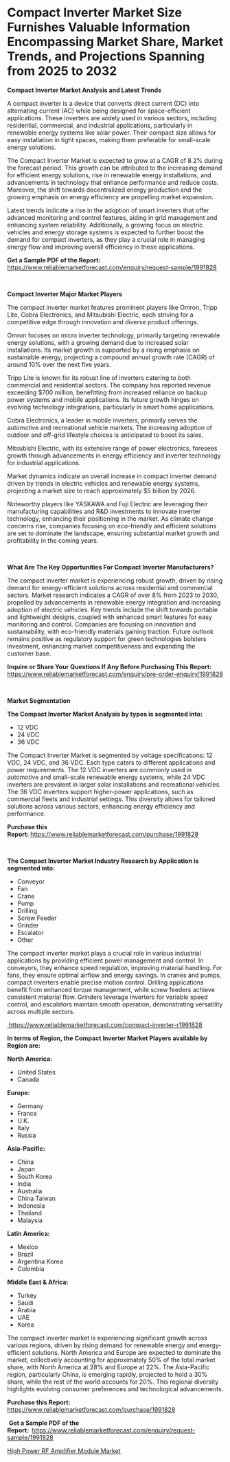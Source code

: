 <p><h1>Compact Inverter Market Size Furnishes Valuable Information Encompassing Market Share, Market Trends, and Projections Spanning from 2025 to 2032</h1></p><p><strong>Compact Inverter Market Analysis and Latest Trends</strong></p>
<p><p>A compact inverter is a device that converts direct current (DC) into alternating current (AC) while being designed for space-efficient applications. These inverters are widely used in various sectors, including residential, commercial, and industrial applications, particularly in renewable energy systems like solar power. Their compact size allows for easy installation in tight spaces, making them preferable for small-scale energy solutions.</p><p>The Compact Inverter Market is expected to grow at a CAGR of 8.2% during the forecast period. This growth can be attributed to the increasing demand for efficient energy solutions, rise in renewable energy installations, and advancements in technology that enhance performance and reduce costs. Moreover, the shift towards decentralized energy production and the growing emphasis on energy efficiency are propelling market expansion. </p><p>Latest trends indicate a rise in the adoption of smart inverters that offer advanced monitoring and control features, aiding in grid management and enhancing system reliability. Additionally, a growing focus on electric vehicles and energy storage systems is expected to further boost the demand for compact inverters, as they play a crucial role in managing energy flow and improving overall efficiency in these applications.</p></p>
<p><strong>Get a Sample PDF of the Report:&nbsp;</strong> <a href="https://www.reliablemarketforecast.com/enquiry/request-sample/1991828?utm_campaign=3225&utm_medium=2&utm_source=Github&utm_content=ia&utm_term=06042025&utm_id=compact-inverter">https://www.reliablemarketforecast.com/enquiry/request-sample/1991828</a></p>
<p>&nbsp;</p>
<p><strong>Compact Inverter Major Market Players</strong></p>
<p><p>The compact inverter market features prominent players like Omron, Tripp Lite, Cobra Electronics, and Mitsubishi Electric, each striving for a competitive edge through innovation and diverse product offerings. </p><p>Omron focuses on micro inverter technology, primarily targeting renewable energy solutions, with a growing demand due to increased solar installations. Its market growth is supported by a rising emphasis on sustainable energy, projecting a compound annual growth rate (CAGR) of around 10% over the next five years. </p><p>Tripp Lite is known for its robust line of inverters catering to both commercial and residential sectors. The company has reported revenue exceeding $700 million, benefitting from increased reliance on backup power systems and mobile applications. Its future growth hinges on evolving technology integrations, particularly in smart home applications. </p><p>Cobra Electronics, a leader in mobile inverters, primarily serves the automotive and recreational vehicle markets. The increasing adoption of outdoor and off-grid lifestyle choices is anticipated to boost its sales. </p><p>Mitsubishi Electric, with its extensive range of power electronics, foresees growth through advancements in energy efficiency and inverter technology for industrial applications. </p><p>Market dynamics indicate an overall increase in compact inverter demand driven by trends in electric vehicles and renewable energy systems, projecting a market size to reach approximately $5 billion by 2026.</p><p>Noteworthy players like YASKAWA and Fuji Electric are leveraging their manufacturing capabilities and R&D investments to innovate inverter technology, enhancing their positioning in the market. As climate change concerns rise, companies focusing on eco-friendly and efficient solutions are set to dominate the landscape, ensuring substantial market growth and profitability in the coming years.</p></p>
<p>&nbsp;</p>
<p><strong>What Are The Key Opportunities For Compact Inverter Manufacturers?</strong></p>
<p><p>The compact inverter market is experiencing robust growth, driven by rising demand for energy-efficient solutions across residential and commercial sectors. Market research indicates a CAGR of over 8% from 2023 to 2030, propelled by advancements in renewable energy integration and increasing adoption of electric vehicles. Key trends include the shift towards portable and lightweight designs, coupled with enhanced smart features for easy monitoring and control. Companies are focusing on innovation and sustainability, with eco-friendly materials gaining traction. Future outlook remains positive as regulatory support for green technologies bolsters investment, enhancing market competitiveness and expanding the customer base.</p></p>
<p><strong>Inquire or Share Your Questions If Any Before Purchasing This Report:</strong> <a href="https://www.reliablemarketforecast.com/enquiry/pre-order-enquiry/1991828?utm_campaign=3225&utm_medium=2&utm_source=Github&utm_content=ia&utm_term=06042025&utm_id=compact-inverter">https://www.reliablemarketforecast.com/enquiry/pre-order-enquiry/1991828</a></p>
<p>&nbsp;</p>
<p><strong>Market Segmentation</strong></p>
<p><strong>The Compact Inverter Market Analysis by types is segmented into:</strong></p>
<p><ul><li>12 VDC</li><li>24 VDC</li><li>36 VDC</li></ul></p>
<p><p>The Compact Inverter Market is segmented by voltage specifications: 12 VDC, 24 VDC, and 36 VDC. Each type caters to different applications and power requirements. The 12 VDC inverters are commonly used in automotive and small-scale renewable energy systems, while 24 VDC inverters are prevalent in larger solar installations and recreational vehicles. The 36 VDC inverters support higher-power applications, such as commercial fleets and industrial settings. This diversity allows for tailored solutions across various sectors, enhancing energy efficiency and performance.</p></p>
<p><strong>Purchase this Report:&nbsp;</strong><a href="https://www.reliablemarketforecast.com/purchase/1991828?utm_campaign=3225&utm_medium=2&utm_source=Github&utm_content=ia&utm_term=06042025&utm_id=compact-inverter">https://www.reliablemarketforecast.com/purchase/1991828</a></p>
<p>&nbsp;</p>
<p><strong>The Compact Inverter Market Industry Research by Application is segmented into:</strong></p>
<p><ul><li>Conveyor</li><li>Fan</li><li>Crane</li><li>Pump</li><li>Drilling</li><li>Screw Feeder</li><li>Grinder</li><li>Escalator</li><li>Other</li></ul></p>
<p><p>The compact inverter market plays a crucial role in various industrial applications by providing efficient power management and control. In conveyors, they enhance speed regulation, improving material handling. For fans, they ensure optimal airflow and energy savings. In cranes and pumps, compact inverters enable precise motion control. Drilling applications benefit from enhanced torque management, while screw feeders achieve consistent material flow. Grinders leverage inverters for variable speed control, and escalators maintain smooth operation, demonstrating versatility across multiple sectors.</p></p>
<p><a href="https://www.reliablemarketforecast.com/compact-inverter-r1991828?utm_campaign=3225&utm_medium=2&utm_source=Github&utm_content=ia&utm_term=06042025&utm_id=compact-inverter">&nbsp;https://www.reliablemarketforecast.com/compact-inverter-r1991828</a></p>
<p><strong>In terms of Region, the Compact Inverter Market Players available by Region are:</strong></p>
<p>
    <p> <strong> North America: </strong>
        <ul>
            <li>United States</li>
            <li>Canada</li>
        </ul>
        </p> 
    <p> <strong> Europe: </strong>
        <ul>
            <li>Germany</li>
            <li>France</li>
            <li>U.K.</li>
            <li>Italy</li>
            <li>Russia</li>
        </ul>
        </p> 
    <p> <strong> Asia-Pacific: </strong>
        <ul>
            <li>China</li>
            <li>Japan</li>
            <li>South Korea</li>
            <li>India</li>
            <li>Australia</li>
            <li>China Taiwan</li>
            <li>Indonesia</li>
            <li>Thailand</li>
            <li>Malaysia</li>
        </ul>
        </p> 
    <p> <strong> Latin America: </strong>
        <ul>
            <li>Mexico</li>
            <li>Brazil</li>
            <li>Argentina Korea</li>
            <li>Colombia</li>
        </ul>
        </p> 
    <p> <strong> Middle East & Africa: </strong>
        <ul>
            <li>Turkey</li>
            <li>Saudi</li>
            <li>Arabia</li>
            <li>UAE</li>
            <li>Korea</li>
        </ul>
    </p>
    </p>
<p><p>The compact inverter market is experiencing significant growth across various regions, driven by rising demand for renewable energy and energy-efficient solutions. North America and Europe are expected to dominate the market, collectively accounting for approximately 50% of the total market share, with North America at 28% and Europe at 22%. The Asia-Pacific region, particularly China, is emerging rapidly, projected to hold a 30% share, while the rest of the world accounts for 20%. This regional diversity highlights evolving consumer preferences and technological advancements.</p></p>
<p><strong>Purchase this Report: </strong><a href="https://www.reliablemarketforecast.com/purchase/1991828?utm_campaign=3225&utm_medium=2&utm_source=Github&utm_content=ia&utm_term=06042025&utm_id=compact-inverter">https://www.reliablemarketforecast.com/purchase/1991828</a></p>
<p>&nbsp;<strong>Get a Sample PDF of the Report:&nbsp;&nbsp;</strong><a href="https://www.reliablemarketforecast.com/enquiry/request-sample/1991828?utm_campaign=3225&utm_medium=2&utm_source=Github&utm_content=ia&utm_term=06042025&utm_id=compact-inverter">https://www.reliablemarketforecast.com/enquiry/request-sample/1991828</a></p>
<p><strong></strong></p>
<p><p><a href="https://github.com/doljanzwald/Market-Research-Report-List-1/blob/main/high-power-rf-amplifier-module-market.md?utm_campaign=3225&utm_medium=2&utm_source=Github&utm_content=ia&utm_term=06042025&utm_id=compact-inverter">High Power RF Amplifier Module Market</a></p></p>